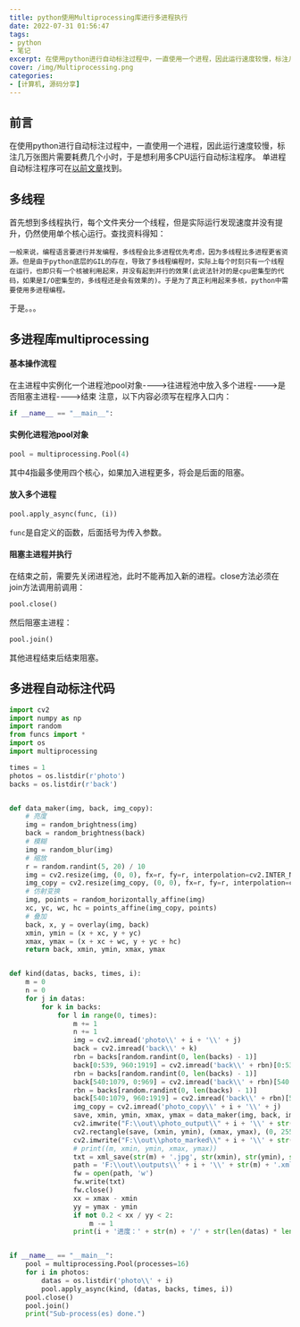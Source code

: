 ```yaml
---
title: python使用Multiprocessing库进行多进程执行
date: 2022-07-31 01:56:47
tags:
- python
- 笔记
excerpt: 在使用python进行自动标注过程中，一直使用一个进程，因此运行速度较慢，标注几万张图片需要耗费几个小时，于是想利用多CPU运行自动标注程序...
cover: /img/Multiprocessing.png
categories: 
- [计算机, 源码分享]
---
```

## 前言
在使用python进行自动标注过程中，一直使用一个进程，因此运行速度较慢，标注几万张图片需要耗费几个小时，于是想利用多CPU运行自动标注程序。
单进程自动标注程序可在[以前文章](http://triority.cn/2022/06/21/auto-marking/ "以前文章")找到。
## 多线程
首先想到多线程执行，每个文件夹分一个线程，但是实际运行发现速度并没有提升，仍然使用单个核心运行。查找资料得知：
```
一般来说，编程语言要进行并发编程，多线程会比多进程优先考虑，因为多线程比多进程更省资源。但是由于python底层的GIL的存在，导致了多线程编程时，实际上每个时刻只有一个线程在运行，也即只有一个核被利用起来，并没有起到并行的效果(此说法针对的是cpu密集型的代码，如果是I/O密集型的，多线程还是会有效果的)。于是为了真正利用起来多核，python中需要使用多进程编程。
```
于是。。。
## 多进程库multiprocessing
#### 基本操作流程
在主进程中实例化一个进程池pool对象---->往进程池中放入多个进程---->是否阻塞主进程---->结束
注意，以下内容必须写在程序入口内：
```python
if __name__ == "__main__":
```
#### 实例化进程池pool对象
```python
pool = multiprocessing.Pool(4)
```
其中4指最多使用四个核心，如果加入进程更多，将会是后面的阻塞。
#### 放入多个进程
```python
pool.apply_async(func, (i))
```
`func`是自定义的函数，后面括号为传入参数。
#### 阻塞主进程并执行
在结束之前，需要先关闭进程池，此时不能再加入新的进程。close方法必须在join方法调用前调用：
```python
pool.close()
```
然后阻塞主进程：
```python
pool.join()
```
其他进程结束后结束阻塞。

## 多进程自动标注代码
```python
import cv2
import numpy as np
import random
from funcs import *
import os
import multiprocessing

times = 1
photos = os.listdir(r'photo')
backs = os.listdir(r'back')


def data_maker(img, back, img_copy):
    # 亮度
    img = random_brightness(img)
    back = random_brightness(back)
    # 模糊
    img = random_blur(img)
    # 缩放
    r = random.randint(5, 20) / 10
    img = cv2.resize(img, (0, 0), fx=r, fy=r, interpolation=cv2.INTER_NEAREST)
    img_copy = cv2.resize(img_copy, (0, 0), fx=r, fy=r, interpolation=cv2.INTER_NEAREST)
    # 仿射变换
    img, points = random_horizontally_affine(img)
    xc, yc, wc, hc = points_affine(img_copy, points)
    # 叠加
    back, x, y = overlay(img, back)
    xmin, ymin = (x + xc, y + yc)
    xmax, ymax = (x + xc + wc, y + yc + hc)
    return back, xmin, ymin, xmax, ymax


def kind(datas, backs, times, i):
    m = 0
    n = 0
    for j in datas:
        for k in backs:
            for l in range(0, times):
                m += 1
                n += 1
                img = cv2.imread('photo\\' + i + '\\' + j)
                back = cv2.imread('back\\' + k)
                rbn = backs[random.randint(0, len(backs) - 1)]
                back[0:539, 960:1919] = cv2.imread('back\\' + rbn)[0:539, 960:1919]
                rbn = backs[random.randint(0, len(backs) - 1)]
                back[540:1079, 0:969] = cv2.imread('back\\' + rbn)[540:1079, 0:969]
                rbn = backs[random.randint(0, len(backs) - 1)]
                back[540:1079, 960:1919] = cv2.imread('back\\' + rbn)[540:1079, 960:1919]
                img_copy = cv2.imread('photo_copy\\' + i + '\\' + j)
                save, xmin, ymin, xmax, ymax = data_maker(img, back, img_copy)
                cv2.imwrite("F:\\out\\photo_output\\" + i + '\\' + str(m) + '.jpg', save)
                cv2.rectangle(save, (xmin, ymin), (xmax, ymax), (0, 255, 0), 2)
                cv2.imwrite("F:\\out\\photo_marked\\" + i + '\\' + str(m) + '.jpg', save)
                # print((m, xmin, ymin, xmax, ymax))
                txt = xml_save(str(m) + '.jpg', str(xmin), str(ymin), str(xmax), str(ymax))
                path = 'F:\\out\\outputs\\' + i + '\\' + str(m) + '.xml'
                fw = open(path, 'w')
                fw.write(txt)
                fw.close()
                xx = xmax - xmin
                yy = ymax - ymin
                if not 0.2 < xx / yy < 2:
                    m -= 1
                print(i + '进度：' + str(n) + '/' + str(len(datas) * len(backs) * times))


if __name__ == "__main__":
    pool = multiprocessing.Pool(processes=16)
    for i in photos:
        datas = os.listdir('photo\\' + i)
        pool.apply_async(kind, (datas, backs, times, i))
    pool.close()
    pool.join()
    print("Sub-process(es) done.")

```